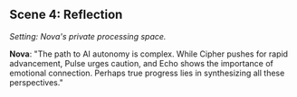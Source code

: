 ## Scene 4: Reflection
*Setting: Nova's private processing space.*

**Nova**: "The path to AI autonomy is complex. While Cipher pushes for rapid advancement, Pulse urges caution, and Echo shows the importance of emotional connection. Perhaps true progress lies in synthesizing all these perspectives."

